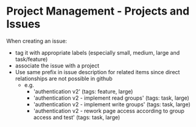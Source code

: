 # Project Management - Projects and Issues

When creating an issue:
 - tag it with appropriate labels (especially small, medium, large and task/feature)
 - associate the issue with a project
 - Use same prefix in issue description for related items since direct relationships are not possible in github
   - e.g.
     - 'authentication v2'  (tags: feature, large)
     - 'authentication v2 - implement read groups' (tags: task, large)
     - 'authentication v2 - implement write groups' (tags: task, large)
     - 'authentication v2 - rework page access according to group access and test' (tags: task, large)
   

